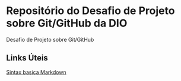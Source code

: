 # Repositório do Desafio de Projeto sobre Git/GitHub da DIO
Desafio de Projeto sobre Git/GitHub

## Links Úteis
[Sintax basica Markdown](https://www.markdownguide.org/basic-syntax/)
